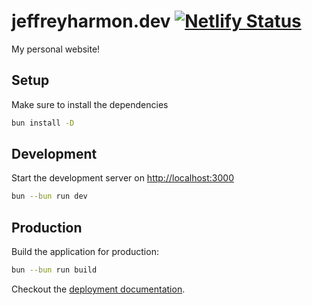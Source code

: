 # jeffreyharmon.dev [![Netlify Status](https://api.netlify.com/api/v1/badges/677be282-ae2b-4b42-9048-436b62ea4968/deploy-status)](https://app.netlify.com/sites/jeffreyharmon/deploys)

My personal website!

## Setup

Make sure to install the dependencies

```bash
bun install -D
```

## Development

Start the development server on <http://localhost:3000>

```bash
bun --bun run dev
```

## Production

Build the application for production:

```bash
bun --bun run build
```

Checkout the [deployment documentation](https://v3.nuxtjs.org/docs/deployment).
